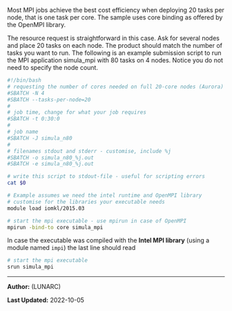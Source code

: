 Most MPI jobs achieve the best cost efficiency when deploying 20 tasks per node, that is one task per core.  The sample uses core binding as offered by the OpenMPI library.

The resource request is straightforward in this case. Ask for several nodes and place 20 tasks on each node.  The product should match the number of tasks you want to run.  The following is an example submission script to run the MPI application simula_mpi with 80 tasks on 4 nodes. Notice you do not need to specify the node count.

```bash
#!/bin/bash
# requesting the number of cores needed on full 20-core nodes (Aurora)
#SBATCH -N 4
#SBATCH --tasks-per-node=20
#
# job time, change for what your job requires
#SBATCH -t 0:30:0
#
# job name
#SBATCH -J simula_n80
#
# filenames stdout and stderr - customise, include %j
#SBATCH -o simula_n80_%j.out
#SBATCH -e simula_n80_%j.out

# write this script to stdout-file - useful for scripting errors
cat $0

# Example assumes we need the intel runtime and OpenMPI library
# customise for the libraries your executable needs
module load iomkl/2015.03

# start the mpi executable - use mpirun in case of OpenMPI
mpirun -bind-to core simula_mpi
```

In case the executable was compiled with the **Intel MPI library** (using a module named `impi`) the last line should read

```bash
# start the mpi executable 
srun simula_mpi
```

---

**Author:**
(LUNARC)

**Last Updated:**
2022-10-05
